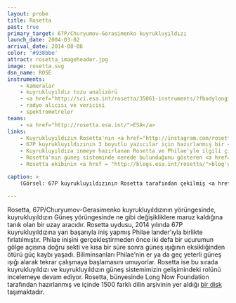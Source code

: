 ```yaml
---
layout: probe
title: Rosetta
past: true
primary_target: 67P/Churyumov-Gerasimenko kuyrukluyıldızı
launch_date: 2004-03-02
arrival_date: 2014-08-06
color: '#938bbe'
attract: rosetta_imageheader.jpg
image: rosetta.svg
dsn_name: ROSE
instruments:
    - kameralar
    - kuyrukluyıldız tozu analizörü
    - <a href="http://sci.esa.int/rosetta/35061-instruments/?fbodylongid=1644">plazma sensörleri</a>
    - radyo alıcısı ve vericisi
    - spektrometreler
teams:
    - <a href="http://rosetta.esa.int/">ESA</a>
links:
    - Kuyrukluyıldızın Rosetta'nın <a href="http://instagram.com/rosettamission">Instagram</a> sayfasındaki müthiş fotoğrafları
    - 67P kuyrukluyıldızının 3 boyutlu yazıcılar için hazırlanmış bir <a href="http://sci.esa.int/rosetta/54728-shape-model-of-comet-67p/">modeli</a>
    - Kuyrukluyıldıza inmeye hazırlanan Rosetta ve Philae'yle ilgili çizilmiş <a href="https://www.youtube.com/watch?v=AvkPFXdpOQQ">sevimli bir karikatür</a>
    - Rosetta'nın güneş sisteminde nerede bulunduğunu gösteren <a href="http://sci.esa.int/where_is_rosetta/">interaktif bir harita</a>
    - Rosetta ekibinin <a href = "http://blogs.esa.int/rosetta/">blog'u</a>

caption: >
    (Görsel: 67P kuyrukluyıldızının Rosetta tarafından çekilmiş <a href="http://www.esa.int/spaceinimages/Images/2014/11/Comet_on_4_November_NavCam">bir mozaiği</a>, ESA/Rosetta/NAVCAM)

---
```

Rosetta, 67P/Churyumov-Gerasimenko kuyrukluyıldızının yörüngesinde, kuyrukluyıldızın Güneş yörüngesinde ne gibi değişikliklere maruz kaldığına tanık olan bir uzay aracıdır. Rosetta uydusu, 2014 yılında 67P kuyrukluyıldızına yarı başarıyla iniş yapmış Philae lander'ıyla birlikte fırlatılmıştır. Philae inişini gerçekleştirmeden önce iki defa bir uçurumun gölge açısına doğru sekti ve kısa bir süre sonra güneş ışığının eksikliğinden ötürü güç kaybı yaşadı. Biliminsanları Philae'nin er ya da geç yeterli güneş ışığı alarak tekrar çalışmaya başlamasını umuyorlar. Rosetta ise bu sırada kuyrukluyıldızı ve kuyrukluyıldızın güneş sistemimizin gelişimindeki rolünü incelemeye devam ediyor. Rosetta, bünyesinde Long Now Foundation tarafından hazırlanmış ve içinde 1500 farklı dilin arşivinin yer aldığı <a href="http://rosettaproject.org/">bir disk</a> taşımaktadır.
